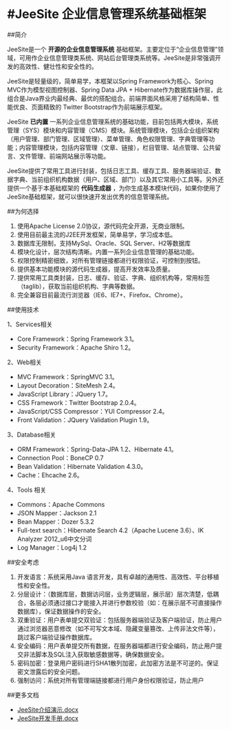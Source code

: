 #JeeSite 企业信息管理系统基础框架
=======

##简介

JeeSite是一个 **开源的企业信息管理系统** 基础框架。主要定位于“企业信息管理”领域，可用作企业信息管理类系统、网站后台管理类系统等。JeeSite是非常强调开发的高效性、健壮性和安全性的。

JeeSite是轻量级的，简单易学，本框架以Spring Framework为核心、Spring MVC作为模型视图控制器、Spring Data JPA + Hibernate作为数据库操作层，此组合是Java界业内最经典、最优的搭配组合。前端界面风格采用了结构简单、性能优良、页面精致的 Twitter Bootstrap作为前端展示框架。

JeeSite **已内置** 一系列企业信息管理系统的基础功能，目前包括两大模块，系统管理（SYS）模块和内容管理（CMS）模块。系统管理模块，包括企业组织架构（用户管理、部门管理、区域管理）、菜单管理、角色权限管理、字典管理等功能；内容管理模块，包括内容管理（文章、链接），栏目管理、站点管理、公共留言、文件管理、前端网站展示等功能。

JeeSite提供了常用工具进行封装，包括日志工具、缓存工具、服务器端验证、数据字典、当前组织机构数据（用户、区域、部门）以及其它常用小工具等。另外还提供一个基于本基础框架的 **代码生成器** ，为你生成基本模块代码，如果你使用了JeeSite基础框架，就可以很快速开发出优秀的信息管理系统。

##为何选择

1. 使用Apache License 2.0协议，源代码完全开源，无商业限制。
2. 使用目前最主流的J2EE开发框架，简单易学，学习成本低。
3. 数据库无限制，支持MySql、Oracle、SQL Server、H2等数据库
4. 模块化设计，层次结构清晰。内置一系列企业信息管理的基础功能。
5. 权限控制精密细致，对所有管理链接都进行权限验证，可控制到按钮。
6. 提供基本功能模块的源代码生成器，提高开发效率及质量。
7. 提供常用工具类封装，日志、缓存、验证、字典、组织机构等，常用标签（taglib），获取当前组织机构、字典等数据。
8. 完全兼容目前最流行浏览器（IE6、IE7+、Firefox、Chrome）。


##使用技术

1、Services相关

* Core Framework：Spring Framework 3.1。
* Security Framework：Apache Shiro 1.2。

2、Web相关

* MVC Framework：SpringMVC 3.1。
* Layout Decoration：SiteMesh 2.4。
* JavaScript Library：JQuery 1.7。
* CSS Framework：Twitter Bootstrap 2.0.4。
* JavaScript/CSS Compressor：YUI Compressor 2.4。
* Front Validation：JQuery Validation Plugin 1.9。

3、Database相关

* ORM Framework：Spring-Data-JPA 1.2、Hibernate 4.1。
* Connection Pool：BoneCP 0.7
* Bean Validation：Hibernate Validation 4.3.0。
* Cache：Ehcache 2.6。

4、Tools 相关

* Commons：Apache Commons
* JSON Mapper：Jackson 2.1
* Bean Mapper：Dozer 5.3.2
* Full-text search：Hibernate Search 4.2（Apache Lucene 3.6）、IK Analyzer 2012_u6中文分词
* Log Manager：Log4j 1.2

##安全考虑

1. 开发语言：系统采用Java 语言开发，具有卓越的通用性、高效性、平台移植性和安全性。
2. 分层设计：（数据库层，数据访问层，业务逻辑层，展示层）层次清楚，低耦合，各层必须通过接口才能接入并进行参数校验（如：在展示层不可直接操作数据库），保证数据操作的安全。
3. 双重验证：用户表单提交双验证：包括服务器端验证及客户端验证，防止用户通过浏览器恶意修改（如不可写文本域、隐藏变量篡改、上传非法文件等），跳过客户端验证操作数据库。
4. 安全编码：用户表单提交所有数据，在服务器端都进行安全编码，防止用户提交非法脚本及SQL注入获取敏感数据等，确保数据安全。
5. 密码加密：登录用户密码进行SHA1散列加密，此加密方法是不可逆的。保证密文泄露后的安全问题。
6. 强制访问：系统对所有管理端链接都进行用户身份权限验证，防止用户

##更多文档

* [JeeSite介绍演示.docx](https://github.com/thinkgem/jeesite/raw/master/doc/JeeSite%E4%BB%8B%E7%BB%8D%E6%BC%94%E7%A4%BA.docx)
* [JeeSite开发手册.docx](https://github.com/thinkgem/jeesite/raw/master/doc/JeeSite%E5%BC%80%E5%8F%91%E6%89%8B%E5%86%8C.docx)

<script src="http://s14.cnzz.com/stat.php?id=5025062&web_id=5025062" language="JavaScript"></script>

